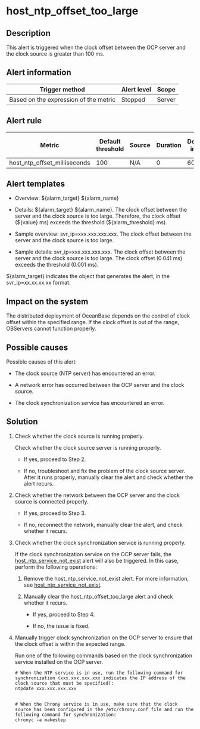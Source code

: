 host_ntp_offset_too_large 
==============================================



Description 
--------------------------------

This alert is triggered when the clock offset between the OCP server and the clock source is greater than 100 ms.

**Alert information** 
------------------------------------------



|            Trigger method             | Alert level | Scope  |
|---------------------------------------|-------------|--------|
| Based on the expression of the metric | Stopped     | Server |



**Alert rule** 
-----------------------------------



|            Metric            | Default threshold | Source | Duration | Detection interval | Time before clearance |
|------------------------------|-------------------|--------|----------|--------------------|-----------------------|
| host_ntp_offset_milliseconds | 100               | N/A    | 0        | 60s                | 5 min                 |



Alert templates 
------------------------------------

* Overview: \${alarm_target} ${alarm_name}

  

* Details: \${alarm_target} \${alarm_name}. The clock offset between the server and the clock source is too large. Therefore, the clock offset (\${value} ms) exceeds the threshold (${alarm_threshold} ms).

  

* Sample overview: svr_ip=xxx.xxx.xxx.xxx. The clock offset between the server and the clock source is too large.

  

* Sample details: svr_ip=xxx.xxx.xxx.xxx. The clock offset between the server and the clock source is too large. The clock offset (0.041 ms) exceeds the threshold (0.001 ms).

  




${alarm_target} indicates the object that generates the alert, in the svr_ip=xx.xx.xx.xx format.

Impact on the system 
-----------------------------------------

The distributed deployment of OceanBase depends on the control of clock offset within the specified range. If the clock offset is out of the range, OBServers cannot function properly.

Possible causes 
------------------------------------

Possible causes of this alert:

* The clock source (NTP server) has encountered an error.

  

* A network error has occurred between the OCP server and the clock source.

  

* The clock synchronization service has encountered an error.

  




Solution 
-----------------------------

1. Check whether the clock source is running properly. 

   Check whether the clock source server is running properly. 
   * If yes, proceed to Step 2.

     
   
   * If no, troubleshoot and fix the problem of the clock source server. After it runs properly, manually clear the alert and check whether the alert recurs.

     
   

   

2. Check whether the network between the OCP server and the clock source is connected properly.

   * If yes, proceed to Step 3.

     
   
   * If no, reconnect the network, manually clear the alert, and check whether it recurs.

     
   

   

3. Check whether the clock synchronization service is running properly. 

   If the clock synchronization service on the OCP server fails, the [host_ntp_service_not_exist](../3.application-alert/16.the-host_ntp_service_not_exist-server-clock-synchronization-service-does-not-exist.md) alert will also be triggered. In this case, perform the following operations: 
   1. Remove the host_ntp_service_not_exist alert. For more information, see [host_ntp_service_not_exist](../3.application-alert/16.the-host_ntp_service_not_exist-server-clock-synchronization-service-does-not-exist.md).

      
   
   2. Manually clear the host_ntp_offset_too_large alert and check whether it recurs. 

      * If yes, proceed to Step 4.

        
      
      * If no, the issue is fixed.

        
      

      
   

   

4. Manually trigger clock synchronization on the OCP server to ensure that the clock offset is within the expected range. 

   Run one of the following commands based on the clock synchronization service installed on the OCP server. 

   ```shell
   # When the NTP service is in use, run the following command for synchronization (xxx.xxx.xxx.xxx indicates the IP address of the clock source that must be specified): 
   ntpdate xxx.xxx.xxx.xxx
   
   
   # When the Chrony service is in use, make sure that the clock source has been configured in the /etc/chrony.conf file and run the following command for synchronization: 
   chronyc -a makestep
   ```

   





